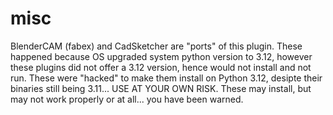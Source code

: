 # misc

BlenderCAM (fabex) and CadSketcher are "ports" of this plugin.  These happened because OS upgraded system python version to 3.12, however these plugins did not offer a 3.12 version, hence would not install and not run.  These were "hacked" to make them install on Python 3.12, desipte their binaries still being 3.11... USE AT YOUR OWN RISK.  These may install, but may not work properly or at all... you have been warned.  
